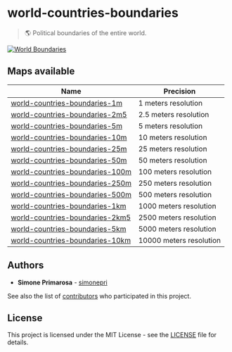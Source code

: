 # world-countries-boundaries
> 🌎 Political boundaries of the entire world.

[![World Boundaries](https://user-images.githubusercontent.com/3505087/30029694-87f7f35a-918a-11e7-9eb1-12ac1ce1d76b.png)](http://geojson.io/#data=data:text/x-url,https://raw.githubusercontent.com/busrapidohq/world-countries-boundaries/master/geojson/10km/world.geo.json)

## Maps available
Name | Precision
-----|----------
[world-countries-boundaries-1m](geojson/1m) | 1 meters resolution
[world-countries-boundaries-2m5](geojson/2m5) | 2.5 meters resolution
[world-countries-boundaries-5m](geojson/5m) | 5 meters resolution
[world-countries-boundaries-10m](geojson/10m) | 10 meters resolution
[world-countries-boundaries-25m](geojson/25m) | 25 meters resolution
[world-countries-boundaries-50m](geojson/50m) | 50 meters resolution
[world-countries-boundaries-100m](geojson/100m) | 100 meters resolution
[world-countries-boundaries-250m](geojson/250m) | 250 meters resolution
[world-countries-boundaries-500m](geojson/500m) | 500 meters resolution
[world-countries-boundaries-1km](geojson/1km) | 1000 meters resolution
[world-countries-boundaries-2km5](geojson/2km5) | 2500 meters resolution
[world-countries-boundaries-5km](geojson/5km) | 5000 meters resolution
[world-countries-boundaries-10km](geojson/10km) | 10000 meters resolution

## Authors
* **Simone Primarosa** - [simonepri](https://github.com/simonepri)

See also the list of [contributors](https://github.com/busrapidohq/world-countries-boundaries/contributors) who participated in this project.

## License
This project is licensed under the MIT License - see the [LICENSE](LICENSE) file for details.
